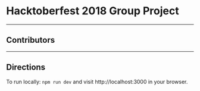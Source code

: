 # Hacktoberfest 2018 Group Project

---

## Contributors


---

## Directions 

To run locally: `npm run dev` and visit http://localhost:3000 in your browser.